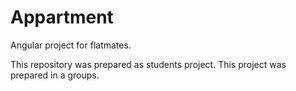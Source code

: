 # Appartment
Angular project for flatmates.

This repository was prepared as students project.
This project was prepared in a groups.
